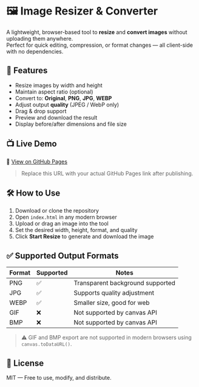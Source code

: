 # 🖼️ Image Resizer & Converter

A lightweight, browser-based tool to **resize** and **convert images** without uploading them anywhere.  
Perfect for quick editing, compression, or format changes — all client-side with no dependencies.

## 🚀 Features

- Resize images by width and height
- Maintain aspect ratio (optional)
- Convert to: **Original**, **PNG**, **JPG**, **WEBP**
- Adjust output **quality** (JPEG / WebP only)
- Drag & drop support
- Preview and download the result
- Display before/after dimensions and file size

## 📺 Live Demo

🔗 [View on GitHub Pages](https://your-github-username.github.io/your-repo-name/)

> Replace this URL with your actual GitHub Pages link after publishing.

## 🛠️ How to Use

1. Download or clone the repository
2. Open `index.html` in any modern browser
3. Upload or drag an image into the tool
4. Set the desired width, height, format, and quality
5. Click **Start Resize** to generate and download the image

## ✅ Supported Output Formats

| Format | Supported | Notes                             |
|--------|-----------|-----------------------------------|
| PNG    | ✅         | Transparent background supported  |
| JPG    | ✅         | Supports quality adjustment       |
| WEBP   | ✅         | Smaller size, good for web        |
| GIF    | ❌         | Not supported by canvas API       |
| BMP    | ❌         | Not supported by canvas API       |

> ⚠️ GIF and BMP export are not supported in modern browsers using `canvas.toDataURL()`.

## 📄 License

MIT — Free to use, modify, and distribute.
